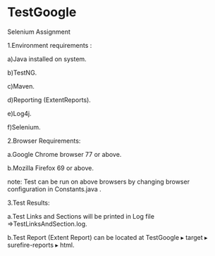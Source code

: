 # TestGoogle
Selenium Assignment 


1.Environment requirements : 

a)Java installed on system.

b)TestNG.

c)Maven.

d)Reporting (ExtentReports).

e)Log4j.

f)Selenium.


2.Browser Requirements: 

a.Google Chrome browser 77 or above.

b.Mozilla Firefox 69 or above.

note: Test can be run on above browsers by changing browser configuration in Constants.java .


3.Test Results:

a.Test Links and Sections will be printed in Log file =>TestLinksAndSection.log.

b.Test Report (Extent Report) can be located at TestGoogle⁩ ▸ ⁨target⁩ ▸ ⁨surefire-reports⁩ ▸ ⁨html⁩.

